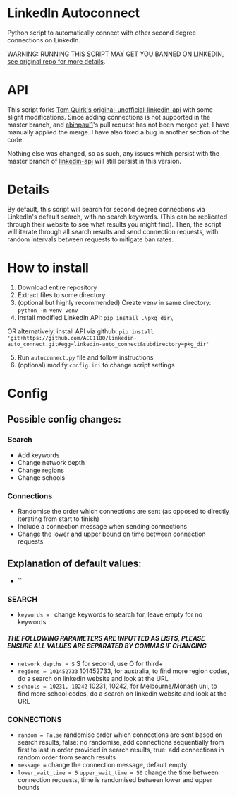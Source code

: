 # LinkedIn Autoconnect
Python script to automatically connect with other second degree connections on LinkedIn.

WARNING: RUNNING THIS SCRIPT MAY GET YOU BANNED ON LINKEDIN, [see original repo for more details](https://github.com/tomquirk/linkedin-api).

# API
This script forks [Tom Quirk's original-unofficial-linkedin-api](https://github.com/tomquirk/linkedin-api) with some slight modifications. Since adding connections is not supported in the master branch, and [abinpaul1](https://github.com/tomquirk/linkedin-api/pull/136)'s pull request has not been merged yet, I have manually applied the merge. I have also fixed a bug in another section of the code. 

Nothing else was changed, so as such, any issues which persist with the master branch of [linkedin-api](https://github.com/tomquirk/linkedin-api) will still persist in this version.

# Details
By default, this script will search for second degree connections via LinkedIn's default search, with no search keywords. (This can be replicated through their website to see what results you might find). Then, the script will iterate through all search results and send connection requests, with random intervals between requests to mitigate ban rates.

# How to install
1. Download entire repository
2. Extract files to some directory
3. (optional but highly recommended) Create venv in same directory: `python -m venv venv`
4. Install modified LinkedIn API: `pip install .\pkg_dir\`

OR alternatively, install API via github: `pip install 'git+https://github.com/ACC1100/linkedin-auto_connect.git#egg=linkedin-auto_connect&subdirectory=pkg_dir'`

5. Run `autoconnect.py` file and follow instructions
6. (optional) modify `config.ini` to change script settings

# Config

## Possible config changes:
### Search
- Add keywords
- Change network depth
- Change regions
- Change schools
### Connections
- Randomise the order which connections are sent (as opposed to directly iterating from start to finish)
- Include a connection message when sending connections
- Change the lower and upper bound on time between connection requests

## Explanation of default values:
- ``
### SEARCH
- `keywords = ` change keywords to search for, leave empty for no keywords
##### THE FOLLOWING PARAMETERS ARE INPUTTED AS LISTS, PLEASE ENSURE ALL VALUES ARE SEPARATED BY COMMAS IF CHANGING
- `network_depths = S` S for second, use O for third+
- `regions = 101452733` 101452733, for australia, to find more region codes, do a search on linkedin website and look at the URL
- `schools = 10231, 10242` 10231, 10242, for Melbourne/Monash uni, to find more school codes, do a search on linkedin website and look at the URL
### CONNECTIONS
- `random = False` randomise order which connections are sent based on search results, false: no randomise, add connections sequentially from first to last in order provided in search results,  true: add connections in random order from search results
- `message =` change the connection message, default empty
- `lower_wait_time = 5` `upper_wait_time = 50` change the time between connection requests, time is randomised between lower and upper bounds